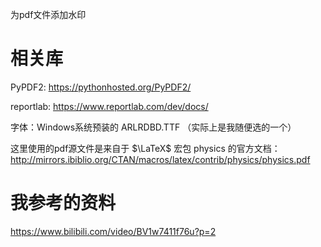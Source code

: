 为pdf文件添加水印
# 相关库
PyPDF2: https://pythonhosted.org/PyPDF2/

reportlab: https://www.reportlab.com/dev/docs/

字体：Windows系统预装的 ARLRDBD.TTF （实际上是我随便选的一个）

这里使用的pdf源文件是来自于 $\LaTeX$ 宏包 physics 的官方文档：http://mirrors.ibiblio.org/CTAN/macros/latex/contrib/physics/physics.pdf
# 我参考的资料
https://www.bilibili.com/video/BV1w7411f76u?p=2
